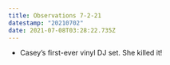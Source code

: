 ```yaml
---
title: Observations 7-2-21
datestamp: "20210702"
date: 2021-07-08T03:28:22.735Z
---
```

- Casey’s first-ever vinyl DJ set. She killed it!